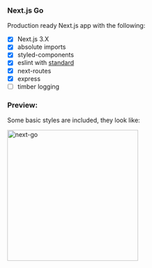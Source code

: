 ### Next.js Go

Production ready Next.js app with the following:

- [x] Next.js 3.X
- [x] absolute imports
- [x] styled-components
- [x] eslint with [standard](https://github.com/standard/standard)
- [x] next-routes
- [x] express
- [ ] timber logging

### Preview:

Some basic styles are included, they look like:

<a href="https://github.com/timberio/next-go">
  <img alt="next-go" src="https://www.dropbox.com/s/pxy9tc5gjovyvyd/Screenshot%202017-05-21%2014.21.28.png?dl=1" height="300px" />
</a>
